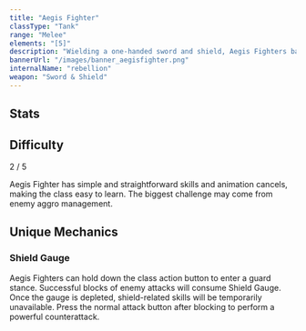 ```yaml
---
title: "Aegis Fighter"
classType: "Tank"
range: "Melee"
elements: "[5]"
description: "Wielding a one-handed sword and shield, Aegis Fighters battle on the front line, utilizing both offensive and defensive skills that excel in crowd-control and enemy aggro management."
bannerUrl: "/images/banner_aegisfighter.png"
internalName: "rebellion"
weapon: "Sword & Shield"
---
```


<script>
    import Icon from "@iconify/svelte"
    // import Video from "$lib/components/Video.svelte";
    import Stats from "$lib/components/classes/Stats.svelte"
</script>

<!-- <figure>
    <Video
        title="Aegis Fighter Combos"
        id="pDUq_9n3faI"
        bleed
        style="margin: 0"
    />
    <figcaption>
        Demonstration of some Aegis Fighter attacks and animation-cancel combos
    </figcaption>
</figure> -->

## Stats
<Stats />

## Difficulty
<div class="difficulty-box flex box">
    <span>2 / 5</span>
    <Icon icon="fluent:star-28-filled" />
    <Icon icon="fluent:star-28-filled" />
</div>

Aegis Fighter has simple and straightforward skills and animation cancels, making the class easy to learn. The biggest challenge may come from enemy aggro management.

## Unique Mechanics

### Shield Gauge
Aegis Fighters can hold down the class action button to enter a guard stance. Successful blocks of enemy attacks will consume Shield Gauge. Once the gauge is depleted, shield-related skills will be temporarily unavailable. Press the normal attack button after blocking to perform a powerful counterattack.